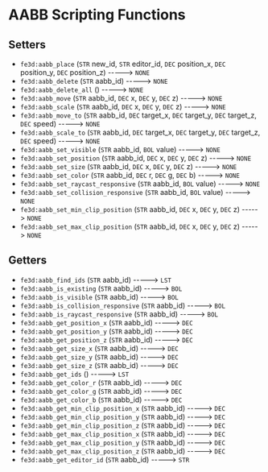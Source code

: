 # AABB Scripting Functions

## Setters

- `fe3d:aabb_place` (`STR` new_id, `STR` editor_id, `DEC` position_x, `DEC` position_y, `DEC` position_z) -----> `NONE`
- `fe3d:aabb_delete` (`STR` aabb_id) -----> `NONE`
- `fe3d:aabb_delete_all` () -----> `NONE`
- `fe3d:aabb_move` (`STR` aabb_id, `DEC` x, `DEC` y, `DEC` z) -----> `NONE`
- `fe3d:aabb_scale` (`STR` aabb_id, `DEC` x, `DEC` y, `DEC` z) -----> `NONE`
- `fe3d:aabb_move_to` (`STR` aabb_id, `DEC` target_x, `DEC` target_y, `DEC` target_z, `DEC` speed) -----> `NONE`
- `fe3d:aabb_scale_to` (`STR` aabb_id, `DEC` target_x, `DEC` target_y, `DEC` target_z, `DEC` speed) -----> `NONE`
- `fe3d:aabb_set_visible` (`STR` aabb_id, `BOL` value) -----> `NONE`
- `fe3d:aabb_set_position` (`STR` aabb_id, `DEC` x, `DEC` y, `DEC` z) -----> `NONE`
- `fe3d:aabb_set_size` (`STR` aabb_id, `DEC` x, `DEC` y, `DEC` z) -----> `NONE`
- `fe3d:aabb_set_color` (`STR` aabb_id, `DEC` r, `DEC` g, `DEC` b) -----> `NONE`
- `fe3d:aabb_set_raycast_responsive` (`STR` aabb_id, `BOL` value) -----> `NONE`
- `fe3d:aabb_set_collision_responsive` (`STR` aabb_id, `BOL` value) -----> `NONE`
- `fe3d:aabb_set_min_clip_position` (`STR` aabb_id, `DEC` x, `DEC` y, `DEC` z) -----> `NONE`
- `fe3d:aabb_set_max_clip_position` (`STR` aabb_id, `DEC` x, `DEC` y, `DEC` z) -----> `NONE`

## Getters

- `fe3d:aabb_find_ids` (`STR` aabb_id) -----> `LST`
- `fe3d:aabb_is_existing` (`STR` aabb_id) -----> `BOL`
- `fe3d:aabb_is_visible` (`STR` aabb_id) -----> `BOL`
- `fe3d:aabb_is_collision_responsive` (`STR` aabb_id) -----> `BOL`
- `fe3d:aabb_is_raycast_responsive` (`STR` aabb_id) -----> `BOL`
- `fe3d:aabb_get_position_x` (`STR` aabb_id) -----> `DEC`
- `fe3d:aabb_get_position_y` (`STR` aabb_id) -----> `DEC`
- `fe3d:aabb_get_position_z` (`STR` aabb_id) -----> `DEC`
- `fe3d:aabb_get_size_x` (`STR` aabb_id) -----> `DEC`
- `fe3d:aabb_get_size_y` (`STR` aabb_id) -----> `DEC`
- `fe3d:aabb_get_size_z` (`STR` aabb_id) -----> `DEC`
- `fe3d:aabb_get_ids` () -----> `LST`
- `fe3d:aabb_get_color_r` (`STR` aabb_id) -----> `DEC`
- `fe3d:aabb_get_color_g` (`STR` aabb_id) -----> `DEC`
- `fe3d:aabb_get_color_b` (`STR` aabb_id) -----> `DEC`
- `fe3d:aabb_get_min_clip_position_x` (`STR` aabb_id) -----> `DEC`
- `fe3d:aabb_get_min_clip_position_y` (`STR` aabb_id) -----> `DEC`
- `fe3d:aabb_get_min_clip_position_z` (`STR` aabb_id) -----> `DEC`
- `fe3d:aabb_get_max_clip_position_x` (`STR` aabb_id) -----> `DEC`
- `fe3d:aabb_get_max_clip_position_y` (`STR` aabb_id) -----> `DEC`
- `fe3d:aabb_get_max_clip_position_z` (`STR` aabb_id) -----> `DEC`
- `fe3d:aabb_get_editor_id` (`STR` aabb_id) -----> `STR`
